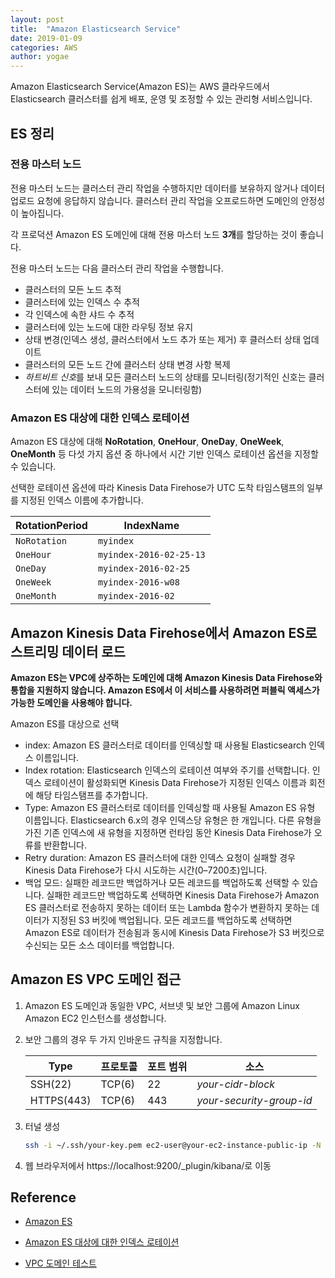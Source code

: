 ```yaml
---
layout: post
title:  "Amazon Elasticsearch Service"
date: 2019-01-09
categories: AWS
author: yogae
---
```


Amazon Elasticsearch Service(Amazon ES)는 AWS 클라우드에서 Elasticsearch 클러스터를 쉽게 배포, 운영 및 조정할 수 있는 관리형 서비스입니다.

## ES 정리

### 전용 마스터 노드

전용 마스터 노드는 클러스터 관리 작업을 수행하지만 데이터를 보유하지 않거나 데이터 업로드 요청에 응답하지 않습니다. 클러스터 관리 작업을 오프로드하면 도메인의 안정성이 높아집니다.

각 프로덕션 Amazon ES 도메인에 대해 전용 마스터 노드 **3개**를 할당하는 것이 좋습니다.

전용 마스터 노드는 다음 클러스터 관리 작업을 수행합니다.

- 클러스터의 모든 노드 추적
- 클러스터에 있는 인덱스 수 추적
- 각 인덱스에 속한 샤드 수 추적
- 클러스터에 있는 노드에 대한 라우팅 정보 유지
- 상태 변경(인덱스 생성, 클러스터에서 노드 추가 또는 제거) 후 클러스터 상태 업데이트
- 클러스터의 모든 노드 간에 클러스터 상태 변경 사항 복제
- *하트비트 신호*를 보내 모든 클러스터 노드의 상태를 모니터링(정기적인 신호는 클러스터에 있는 데이터 노드의 가용성을 모니터링함)

### Amazon ES 대상에 대한 인덱스 로테이션

Amazon ES 대상에 대해 **NoRotation**, **OneHour**, **OneDay**, **OneWeek**, **OneMonth** 등 다섯 가지 옵션 중 하나에서 시간 기반 인덱스 로테이션 옵션을 지정할 수 있습니다.

선택한 로테이션 옵션에 따라 Kinesis Data Firehose가 UTC 도착 타임스탬프의 일부를 지정된 인덱스 이름에 추가합니다. 

| RotationPeriod | IndexName               |
| -------------- | ----------------------- |
| `NoRotation`   | `myindex`               |
| `OneHour`      | `myindex-2016-02-25-13` |
| `OneDay`       | `myindex-2016-02-25`    |
| `OneWeek`      | `myindex-2016-w08`      |
| `OneMonth`     | `myindex-2016-02`       |

## Amazon Kinesis Data Firehose에서 Amazon ES로 스트리밍 데이터 로드

**Amazon ES는 VPC에 상주하는 도메인에 대해 Amazon Kinesis Data Firehose와 통합을 지원하지 않습니다. Amazon ES에서 이 서비스를 사용하려면 퍼블릭 액세스가 가능한 도메인을 사용해야 합니다.**

Amazon ES를 대상으로 선택

- index: Amazon ES 클러스터로 데이터를 인덱싱할 때 사용될 Elasticsearch 인덱스 이름입니다.
- Index rotation: Elasticsearch 인덱스의 로테이션 여부와 주기를 선택합니다. 인덱스 로테이션이 활성화되면 Kinesis Data Firehose가 지정된 인덱스 이름과 회전에 해당 타임스탬프를 추가합니다. 
- Type: Amazon ES 클러스터로 데이터를 인덱싱할 때 사용될 Amazon ES 유형 이름입니다. Elasticsearch 6.x의 경우 인덱스당 유형은 한 개입니다. 다른 유형을 가진 기존 인덱스에 새 유형을 지정하면 런타임 동안 Kinesis Data Firehose가 오류를 반환합니다.
- Retry duration: Amazon ES 클러스터에 대한 인덱스 요청이 실패할 경우 Kinesis Data Firehose가 다시 시도하는 시간(0–7200초)입니다.
- 백업 모드: 실패한 레코드만 백업하거나 모든 레코드를 백업하도록 선택할 수 있습니다. 실패한 레코드만 백업하도록 선택하면 Kinesis Data Firehose가 Amazon ES 클러스터로 전송하지 못하는 데이터 또는 Lambda 함수가 변환하지 못하는 데이터가 지정된 S3 버킷에 백업됩니다. 모든 레코드를 백업하도록 선택하면 Amazon ES로 데이터가 전송됨과 동시에 Kinesis Data Firehose가 S3 버킷으로 수신되는 모든 소스 데이터를 백업합니다. 

## Amazon ES VPC 도메인 접근

1. Amazon ES 도메인과 동일한 VPC, 서브넷 및 보안 그룹에 Amazon Linux Amazon EC2 인스턴스를 생성합니다.

2. 보안 그룹의 경우 두 가지 인바운드 규칙을 지정합니다.

   | Type       | 프로토콜 | 포트 범위 | 소스                     |
   | ---------- | -------- | --------- | ------------------------ |
   | SSH(22)    | TCP(6)   | 22        | *your-cidr-block*        |
   | HTTPS(443) | TCP(6)   | 443       | *your-security-group-id* |

3. 터널 생성

   ```bash
   ssh -i ~/.ssh/your-key.pem ec2-user@your-ec2-instance-public-ip -N -L 9200:vpc-your-amazon-es-domain.region.es.amazonaws.com:443 
   ```

4. 웹 브라우저에서 https://localhost:9200/_plugin/kibana/로 이동

## Reference

- [Amazon ES](https://docs.aws.amazon.com/ko_kr/elasticsearch-service/latest/developerguide/what-is-amazon-elasticsearch-service.html)

- [Amazon ES 대상에 대한 인덱스 로테이션](https://docs.aws.amazon.com/ko_kr/firehose/latest/dev/basic-deliver.html#es-index-rotation)

- [VPC 도메인 테스트](https://docs.aws.amazon.com/ko_kr/elasticsearch-service/latest/developerguide/es-vpc.html#kibana-test)